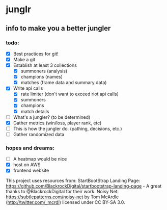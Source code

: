 # junglr
## info to make you a better jungler

### todo:
- [x] Best practices for git!
- [x] Make a git
- [x] Establish at least 3 collections
    - [x] summoners (analysis)
    - [x] champions (names)
    - [x] matches (frame data and summary data)
- [x] Write api calls
    - [x] rate limiter (don't want to exceed riot api calls)
	- [x] summoners
	- [x] champions
	- [x] match details
- [ ] What's a jungler? (to be determined)
- [x] Gather metrics (win/loss, player rank, etc)
- [ ] This is how the jungler do. (pathing, decisions, etc.)
- [ ] Gather randomized data

### hopes and dreams:
- [ ] A heatmap would be nice
- [x] host on AWS
- [x] frontend website

This project uses resources from:
StartBootStrap Landing Page: https://github.com/BlackrockDigital/startbootstrap-landing-page - A great thanks to @BlackrockDigital for their work. 
Noisy Net: https://subtlepatterns.com/noisy-net by Tom McArdle (http://twitter.com/_mcrdl) licensed under CC BY-SA 3.0.